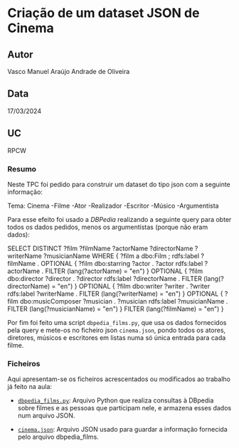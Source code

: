 # Criação de um dataset JSON de Cinema

## Autor
Vasco Manuel Araújo Andrade de Oliveira

## Data
17/03/2024

## UC
RPCW

### Resumo

Neste TPC foi pedido para construir um dataset do tipo json com a seguinte informação:

Tema: Cinema
            -Filme
            -Ator
            -Realizador
            -Escritor
            -Músico
            -Argumentista

Para esse efeito foi usado a *DBPedia* realizando a seguinte query para obter todos os dados pedidos, menos os argumentistas (porque não eram dados):

SELECT DISTINCT ?film ?filmName ?actorName ?directorName ?writerName ?musicianName
WHERE {
  ?film a dbo:Film ;
        rdfs:label ?filmName .
  OPTIONAL { 
    ?film dbo:starring ?actor .
    ?actor rdfs:label ?actorName .
    FILTER (lang(?actorName) = "en")
  }
  OPTIONAL { 
    ?film dbo:director ?director .
    ?director rdfs:label ?directorName .
    FILTER (lang(?directorName) = "en")
  }
  OPTIONAL { 
    ?film dbo:writer ?writer .
    ?writer rdfs:label ?writerName .
    FILTER (lang(?writerName) = "en")
  }
  OPTIONAL { 
    ?film dbo:musicComposer ?musician .
    ?musician rdfs:label ?musicianName .
    FILTER (lang(?musicianName) = "en")
  }
  FILTER (lang(?filmName) = "en")
}


Por fim foi feito uma script `dbpedia_films.py`, que usa os dados fornecidos pela query e mete-os no ficheiro json `cinema.json`, pondo todos os atores,
diretores, músicos e escritores em listas numa só única entrada para cada filme.

### Ficheiros

Aqui apresentam-se os ficheiros acrescentados ou modificados ao trabalho já feito na aula:

- [`dbpedia_films.py`](dbpedia_films.py): Arquivo Python que realiza consultas à DBpedia sobre filmes e as pessoas que participam nele, e armazena esses dados num arquivo JSON. 

- [`cinema.json`](cinema.json): Arquivo JSON usado para guardar a informação fornecida pelo arquivo dbpedia_films.

